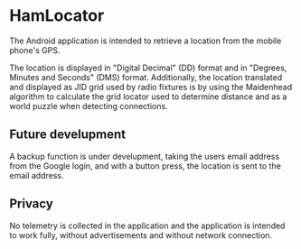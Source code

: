 # HamLocator
The Android application is intended to retrieve a location from the mobile phone's GPS.

The location is displayed in "Digital Decimal" (DD) format and in "Degrees, Minutes and Seconds" (DMS) format. Additionally, the location translated and displayed as JID grid used by radio fixtures is by using the Maidenhead algorithm to calculate the grid locator used to determine distance and as a world puzzle when detecting connections.


## Future develupment
A backup function is under develupment, taking the users email address from the Google login, and with a button press, the location is sent to the email address.


## Privacy
No telemetry is collected in the application and the application is intended to work fully, without advertisements and without network connection.
